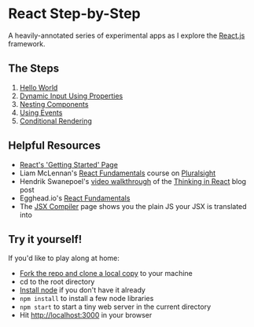 # React Step-by-Step

A heavily-annotated series of experimental apps as I explore the [React.js](http://facebook.github.io/react/index.html) framework.

## The Steps

1. [Hello World](https://github.com/billgathen/react-step-by-step/tree/master/1-hello-world)
1. [Dynamic Input Using Properties](https://github.com/billgathen/react-step-by-step/tree/master/2-dynamic-input-with-properties)
1. [Nesting Components](https://github.com/billgathen/react-step-by-step/tree/master/3-nesting-components)
1. [Using Events](https://github.com/billgathen/react-step-by-step/tree/master/4-using-events)
1. [Conditional Rendering](https://github.com/billgathen/react-step-by-step/tree/master/5-conditional-rendering)

## Helpful Resources

* [React's 'Getting Started' Page](http://facebook.github.io/react/docs/getting-started.html)
* Liam McLennan's [React Fundamentals](http://www.pluralsight.com/courses/react-fundamentals) course on [Pluralsight](http://www.pluralsight.com)
* Hendrik Swanepoel's [video walkthrough](http://tagtree.tv/thinking-in-react) of the [Thinking in React](http://facebook.github.io/react/docs/thinking-in-react.html) blog post
* Egghead.io's [React Fundamentals](https://egghead.io/series/react-fundamentals)
* The [JSX Compiler](https://facebook.github.io/react/jsx-compiler.html) page shows you the plain JS your JSX is translated into

## Try it yourself!

If you'd like to play along at home:

* [Fork the repo and clone a local copy](https://help.github.com/articles/fork-a-repo/) to your machine
* cd to the root directory
* [Install node](http://nodejs.org/) if you don't have it already
* ```npm install``` to install a few node libraries
* ```npm start``` to start a tiny web server in the current directory
* Hit [http://localhost:3000](http://localhost:3000) in your browser